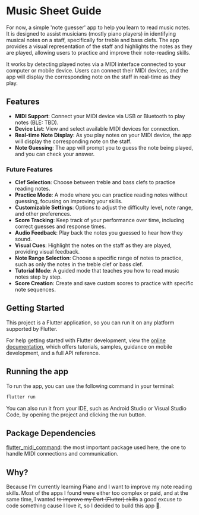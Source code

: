 # Music Sheet Guide

For now, a simple 'note guesser' app to help you learn to read music notes. It is designed to assist musicians (mostly piano players) in identifying musical notes on a staff, specifically for treble and bass clefs. The app provides a visual representation of the staff and highlights the notes as they are played, allowing users to practice and improve their note-reading skills.

It works by detecting played notes via a MIDI interface connected to your computer or mobile device. Users can connect their MIDI devices, and the app will display the corresponding note on the staff in real-time as they play.

## Features
- **MIDI Support**: Connect your MIDI device via USB or Bluetooth to play notes (BLE: TBD).
- **Device List**: View and select available MIDI devices for connection.
- **Real-time Note Display**: As you play notes on your MIDI device, the app will display the corresponding note on the staff.
- **Note Guessing**: The app will prompt you to guess the note being played, and you can check your answer.

### Future Features
- **Clef Selection**: Choose between treble and bass clefs to practice reading notes.
- **Practice Mode**: A mode where you can practice reading notes without guessing, focusing on improving your skills.
- **Customizable Settings**: Options to adjust the difficulty level, note range, and other preferences.
- **Score Tracking**: Keep track of your performance over time, including correct guesses and response times.
- **Audio Feedback**: Play back the notes you guessed to hear how they sound.
- **Visual Cues**: Highlight the notes on the staff as they are played, providing visual feedback.
- **Note Range Selection**: Choose a specific range of notes to practice, such as only the notes in the treble clef or bass clef.
- **Tutorial Mode**: A guided mode that teaches you how to read music notes step by step.
- **Score Creation**: Create and save custom scores to practice with specific note sequences.

## Getting Started

This project is a Flutter application, so you can run it on any platform supported by Flutter.

For help getting started with Flutter development, view the
[online documentation](https://docs.flutter.dev/), which offers tutorials,
samples, guidance on mobile development, and a full API reference.

## Running the app

To run the app, you can use the following command in your terminal:

```bash
flutter run
```
You can also run it from your IDE, such as Android Studio or Visual Studio Code, by opening the project and clicking the run button.

## Package Dependencies
[flutter_midi_command](https://pub.dev/packages/flutter_midi_command): the most important package used here, the one to handle MIDI connections and communication.

## Why?

Because I'm currently learning Piano and I want to improve my note reading skills. Most of the apps I found were either too complex or paid, and at the same time, I wanted ~~to improve my Dart (Flutter) skills~~ a good excuse to code something cause I love it, so I decided to build this app 😬.